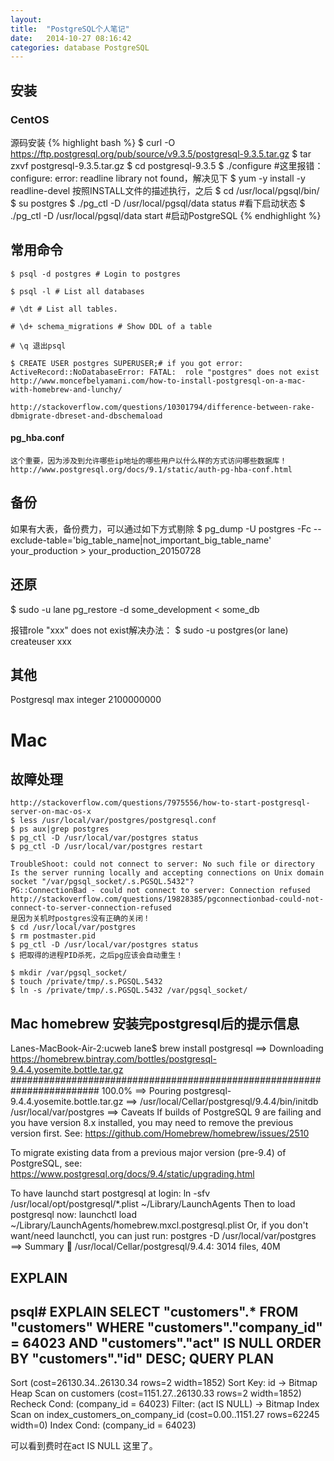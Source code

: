 ```yaml
---
layout: 
title:  "PostgreSQL个人笔记"
date:   2014-10-27 08:16:42
categories: database PostgreSQL
---
```

## 安装
### CentOS
源码安装
{% highlight bash %}
$ curl -O https://ftp.postgresql.org/pub/source/v9.3.5/postgresql-9.3.5.tar.gz
$ tar zxvf postgresql-9.3.5.tar.gz
$ cd postgresql-9.3.5
$ ./configure #这里报错：configure: error: readline library not found，解决见下
$ yum -y install -y readline-devel
按照INSTALL文件的描述执行，之后
$ cd /usr/local/pgsql/bin/
$ su postgres
$ ./pg_ctl -D /usr/local/pgsql/data status #看下启动状态
$ ./pg_ctl -D /usr/local/pgsql/data start #启动PostgreSQL
{% endhighlight %}

## 常用命令
    $ psql -d postgres # Login to postgres
    
    $ psql -l # List all databases
    
    # \dt # List all tables.
    
    # \d+ schema_migrations # Show DDL of a table
    
    # \q 退出psql
    
    $ CREATE USER postgres SUPERUSER;# if you got error: ActiveRecord::NoDatabaseError: FATAL:  role "postgres" does not exist
    http://www.moncefbelyamani.com/how-to-install-postgresql-on-a-mac-with-homebrew-and-lunchy/
  
    http://stackoverflow.com/questions/10301794/difference-between-rake-dbmigrate-dbreset-and-dbschemaload
    
#### pg_hba.conf
    这个重要，因为涉及到允许哪些ip地址的哪些用户以什么样的方式访问哪些数据库！
    http://www.postgresql.org/docs/9.1/static/auth-pg-hba-conf.html

## 备份
如果有大表，备份费力，可以通过如下方式剔除
$ pg_dump -U postgres -Fc --exclude-table='big_table_name|not_important_big_table_name' your_production > your_production_20150728
## 还原
$ sudo -u lane pg_restore -d some_development < some_db

报错role "xxx" does not exist解决办法：
$ sudo -u postgres(or lane) createuser xxx

## 其他
Postgresql max integer 2100000000

# Mac
## 故障处理

    http://stackoverflow.com/questions/7975556/how-to-start-postgresql-server-on-mac-os-x
    $ less /usr/local/var/postgres/postgresql.conf
    $ ps aux|grep postgres
    $ pg_ctl -D /usr/local/var/postgres status
    $ pg_ctl -D /usr/local/var/postgres restart
    
    TroubleShoot: could not connect to server: No such file or directory Is the server running locally and accepting connections on Unix domain socket "/var/pgsql_socket/.s.PGSQL.5432"?
    PG::ConnectionBad - could not connect to server: Connection refused
    http://stackoverflow.com/questions/19828385/pgconnectionbad-could-not-connect-to-server-connection-refused
    是因为关机时postgres没有正确的关闭！
    $ cd /usr/local/var/postgres
    $ rm postmaster.pid
    $ pg_ctl -D /usr/local/var/postgres status
    $ 把取得的进程PID杀死，之后pg应该会自动重生！

    $ mkdir /var/pgsql_socket/ 
    $ touch /private/tmp/.s.PGSQL.5432
    $ ln -s /private/tmp/.s.PGSQL.5432 /var/pgsql_socket/
    
## Mac homebrew 安装完postgresql后的提示信息
Lanes-MacBook-Air-2:ucweb lane$ brew install postgresql
==> Downloading https://homebrew.bintray.com/bottles/postgresql-9.4.4.yosemite.bottle.tar.gz
######################################################################## 100.0%
==> Pouring postgresql-9.4.4.yosemite.bottle.tar.gz
==> /usr/local/Cellar/postgresql/9.4.4/bin/initdb /usr/local/var/postgres
==> Caveats
If builds of PostgreSQL 9 are failing and you have version 8.x installed,
you may need to remove the previous version first. See:
  https://github.com/Homebrew/homebrew/issues/2510

To migrate existing data from a previous major version (pre-9.4) of PostgreSQL, see:
  https://www.postgresql.org/docs/9.4/static/upgrading.html

To have launchd start postgresql at login:
  ln -sfv /usr/local/opt/postgresql/*.plist ~/Library/LaunchAgents
Then to load postgresql now:
  launchctl load ~/Library/LaunchAgents/homebrew.mxcl.postgresql.plist
Or, if you don't want/need launchctl, you can just run:
  postgres -D /usr/local/var/postgres
==> Summary
🍺  /usr/local/Cellar/postgresql/9.4.4: 3014 files, 40M

## EXPLAIN
psql# EXPLAIN SELECT  "customers".* FROM "customers"  WHERE "customers"."company_id" = 64023 AND "customers"."act" IS NULL  ORDER BY "customers"."id" DESC;
                                               QUERY PLAN                                                
---------------------------------------------------------------------------------------------------------
 Sort  (cost=26130.34..26130.34 rows=2 width=1852)
   Sort Key: id
   ->  Bitmap Heap Scan on customers  (cost=1151.27..26130.33 rows=2 width=1852)
         Recheck Cond: (company_id = 64023)
         Filter: (act IS NULL)
         ->  Bitmap Index Scan on index_customers_on_company_id  (cost=0.00..1151.27 rows=62245 width=0)
               Index Cond: (company_id = 64023)

可以看到费时在act IS NULL 这里了。